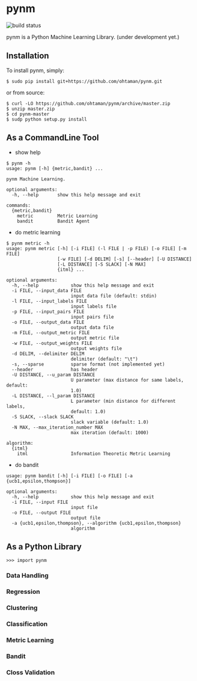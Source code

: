 # pynm
![build status](https://travis-ci.org/ohtaman/pynm.svg?branch=master)

pynm is a Python Machine Learning Library.
(under development yet.)

## Installation

To install pynm, simply:

```
$ sudo pip install git+https://github.com/ohtaman/pynm.git
```

or from source:

```
$ curl -LO https://github.com/ohtaman/pynm/archive/master.zip
$ unzip master.zip
$ cd pynm-master
$ sudp python setup.py install
```

## As a CommandLine Tool

- show help
```
$ pynm -h
usage: pynm [-h] {metric,bandit} ...

pynm Machine Learning.

optional arguments:
  -h, --help       show this help message and exit

commands:
  {metric,bandit}
    metric         Metric Learning
    bandit         Bandit Agent
```

- do metric learning
```
$ pynm metric -h
usage: pynm metric [-h] [-i FILE] (-l FILE | -p FILE) [-o FILE] [-m FILE]
                   [-w FILE] [-d DELIM] [-s] [--header] [-U DISTANCE]
                   [-L DISTANCE] [-S SLACK] [-N MAX]
                   {itml} ...

optional arguments:
  -h, --help            show this help message and exit
  -i FILE, --input_data FILE
                        input data file (default: stdin)
  -l FILE, --input_labels FILE
                        input labels file
  -p FILE, --input_pairs FILE
                        input pairs file
  -o FILE, --output_data FILE
                        output data file
  -m FILE, --output_metric FILE
                        output metric file
  -w FILE, --output_weights FILE
                        output weights file
  -d DELIM, --delimiter DELIM
                        delimiter (default: "\t")
  -s, --sparse          sparse format (not implemented yet)
  --header              has header
  -U DISTANCE, --u_param DISTANCE
                        U parameter (max distance for same labels, default:
                        1.0)
  -L DISTANCE, --l_param DISTANCE
                        L parameter (min distance for different labels,
                        default: 1.0)
  -S SLACK, --slack SLACK
                        slack variable (default: 1.0)
  -N MAX, --max_iteration_number MAX
                        max iteration (default: 1000)

algorithm:
  {itml}
    itml                Information Theoretic Metric Learning
``` 

- do bandit
```
usage: pynm bandit [-h] [-i FILE] [-o FILE] [-a {ucb1,epsilon,thompson}]

optional arguments:
  -h, --help            show this help message and exit
  -i FILE, --input FILE
                        input file
  -o FILE, --output FILE
                        output file
  -a {ucb1,epsilon,thompson}, --algorithm {ucb1,epsilon,thompson}
                        algorithm
```

## As a Python Library

```
>>> import pynm
```

### Data Handling

### Regression

### Clustering

### Classification

### Metric Learning

### Bandit

### Closs Validation
